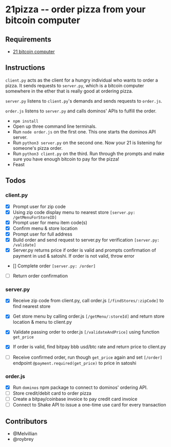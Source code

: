 # 21pizza -- order pizza from your bitcoin computer

## Requirements

* [21 bitcoin computer](https://21.co)

## Instructions

`client.py` acts as the client for a hungry individual who wants to order a pizza. It sends requests to `server.py`, which is a bitcoin computer somewhere in the ether that is really good at ordering pizza.

`server.py` listens to `client.py`'s demands and sends requests to `order.js`.

`order.js` listens to `server.py` and calls dominos' APIs to fulfill the order.

* `npm install`
* Open up three command line terminals.
* Run `node order.js` on the first one. This one starts the dominos API server.
* Run `python3 server.py` on the second one. Now your 21 is listening for someone's pizza order.
* Run `python3 client.py` on the third. Run through the prompts and make sure you have enough bitcoin to pay for the pizza!
* Feast

## Todos

### client.py

- [X] Prompt user for zip code
- [X] Using zip code display menu to nearest store `[server.py: /getMenuForStoreID]`
- [X] Prompt user for menu item code(s)
- [X] Confirm menu & store location
- [X] Prompt user for full address
- [X] Build order and send request to server.py for verification `[server.py: /validate]`
- [X] Server.py returns price if order is valid and prompts confirmation of payment in usd & satoshi. If order is not valid, throw error
- [] Complete order `[server.py: /order]`
- [ ] Return order confirmation

### server.py


- [X] Receive zip code from client.py, call order.js `[/findStores/:zipCode]` to find nearest store
- [X] Get store menu by calling order.js `[/getMenu/:storeId]` and return store location & menu to client.py
- [X] Validate passing order to order.js `[/validateAndPrice]` using function `get_price`
- [X] If order is valid, find bitpay bbb usd/btc rate and return price to client.py
- [ ] Receive confirmed order, run though `get_price` again and set `[/order]` endpoint `@payment.required(get_price)` to price in satoshi


### order.js

- [X] Run `dominos` npm package to connect to dominos' ordering API.
- [ ] Store credit/debit card to order pizza
- [ ] Create a bitpay/coinbase invoice to pay credit card invoice
- [ ] Connect to Shake API to issue a one-time use card for every transaction

## Contributors

* @Melvillian
* @roybrey
